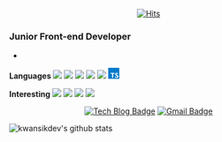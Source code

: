 <div align=center>

[![Hits](https://hits.seeyoufarm.com/api/count/incr/badge.svg?url=https%3A%2F%2Fgithub.com%2Fkwansikdev)](https://hits.seeyoufarm.com)

</div>

### Junior Front-end Developer
- 

**Languages**
<code><img height="20" src="https://user-images.githubusercontent.com/37237125/89312669-801b0a80-d6b2-11ea-97cb-ceb59306e01b.png"></code>
<code><img height="20" src="https://user-images.githubusercontent.com/37237125/89312677-81e4ce00-d6b2-11ea-9549-5160e6933485.png"></code>
<code><img height="20" src="https://user-images.githubusercontent.com/37237125/89312688-83ae9180-d6b2-11ea-88ef-46b665e0d603.png"></code>
<code><img height="20" src="https://user-images.githubusercontent.com/37237125/89312696-84dfbe80-d6b2-11ea-829e-606431a47055.png"></code>
<code><img height="20" src="https://user-images.githubusercontent.com/37237125/89312701-8610eb80-d6b2-11ea-9ea9-7e9b9df72b86.png"></code>
<code><img height="20" src="https://raw.githubusercontent.com/github/explore/80688e429a7d4ef2fca1e82350fe8e3517d3494d/topics/typescript/typescript.png"></code>

**Interesting**
<code><img height="20" src="https://user-images.githubusercontent.com/37237125/89312935-d425ef00-d6b2-11ea-84ab-4bbe67167c84.png"></code>
<code><img height="20" src="https://user-images.githubusercontent.com/37237125/89312941-d5efb280-d6b2-11ea-8af9-69cbccc64da3.png"></code>
<code><img height="20" src="https://user-images.githubusercontent.com/37237125/89312950-d9833980-d6b2-11ea-8b58-295d95f6a45c.png"></code>
<code><img height="20" src="https://user-images.githubusercontent.com/37237125/89312955-db4cfd00-d6b2-11ea-840e-61a4eba3546a.png"></code>

<div align=center>
  
[![Tech Blog Badge](http://img.shields.io/badge/-Tech%20blog-black?style=flat-square&logo=github&link=)]()
[![Gmail Badge](https://img.shields.io/badge/Gmail-d14836?style=flat-square&logo=Gmail&logoColor=white&link=mailto:kwansk0424@gmail.com)](mailto:kwansk0424@gmail.com)

</div>

![kwansikdev's github stats](https://github-readme-stats.vercel.app/api?username=kwansikdev&) <br />
<!-- ![Top Langs](https://github-readme-stats.vercel.app/api/top-langs/?username=kwansikdev) -->
